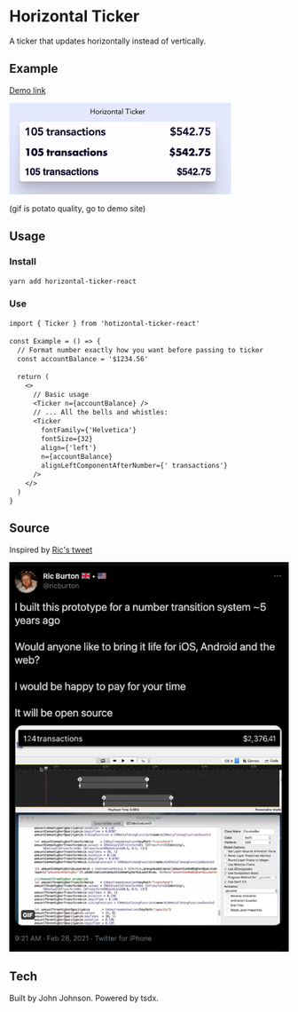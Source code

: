 # Horizontal Ticker

A ticker that updates horizontally instead of vertically.

## Example

[Demo link](https://horizontal-ticker.vercel.app/)

![example](./example.gif)

(gif is potato quality, go to demo site)

## Usage

### Install

`yarn add horizontal-ticker-react`

### Use

```tsx
import { Ticker } from 'hotizontal-ticker-react'

const Example = () => {
  // Format number exactly how you want before passing to ticker
  const accountBalance = '$1234.56'

  return (
    <>
      // Basic usage
      <Ticker n={accountBalance} />
      // ... All the bells and whistles:
      <Ticker
        fontFamily={'Helvetica'}
        fontSize={32}
        align={'left'}
        n={accountBalance}
        alignLeftComponentAfterNumber={' transactions'}
      />
    </>
  )
}
```

## Source

Inspired by [Ric's tweet](https://twitter.com/ricburton/status/1366030652722806788)

![source](./tweet-inspo.png)

## Tech

Built by John Johnson. Powered by tsdx.
